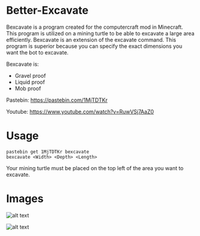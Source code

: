 # Better-Excavate
Bexcavate is a program created for the computercraft mod in Minecraft. This program is utilized on a mining turtle to be able to excavate a large area efficiently. Bexcavate is an extension of the excavate command. This program is superior because you can specify the exact dimensions you want the bot to excavate. 

Bexcavate is:
- Gravel proof
- Liquid proof
- Mob proof

Pastebin: https://pastebin.com/1MjTDTKr

Youtube: https://www.youtube.com/watch?v=RuwVSj7AaZ0

# Usage
```
pastebin get 1MjTDTKr bexcavate
bexcavate <Width> <Depth> <Length>
```
Your mining turtle must be placed on the top left of the area you want to excavate.

# Images

![alt text](https://github.com/sunset-developer/Better-Excavate/blob/master/images/bescavate1.png)

![alt text](https://github.com/sunset-developer/Better-Excavate/blob/master/images/bescavate2.png)
